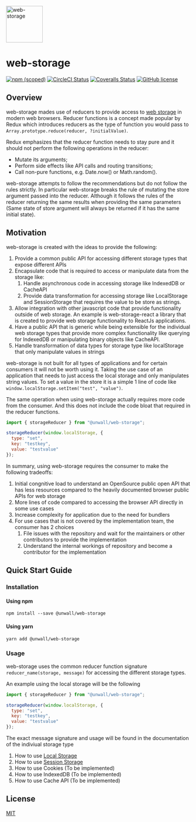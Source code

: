 <a href="https://github.com/unwall-io/web-storage" target="__blank"><img alt="web-storage" src="https://raw.githubusercontent.com/unwall-io/web-storage/master/logo.png" width="100" /></a>

# web-storage

[![npm (scoped)](https://img.shields.io/npm/v/@unwall/web-storage)](https://www.npmjs.com/package/@unwall/web-storage)
[![CircleCI Status](https://img.shields.io/circleci/build/github/unwall-io/web-storage)](https://circleci.com/gh/unwall-io/web-storage)
[![Coveralls Status](https://img.shields.io/coveralls/github/unwall-io/web-storage/master)](https://coveralls.io/github/unwall-io/web-storage?branch=master)
[![GitHub license](https://img.shields.io/badge/license-MIT-blue.svg)](LICENSE)

## Overview

web-storage mades use of reducers to provide access to <a href="https://developers.google.com/web/fundamentals/instant-and-offline/web-storage">web storage</a> in modern web browsers. Reducer functions is a concept made popular by Redux which introduces reducers as the type of function you would pass to `Array.prototype.reduce(reducer, ?initialValue)`.

Redux emphasizes that the reducer function needs to stay pure and it should not perform the following operations in the reducer:

- Mutate its arguments;
- Perform side effects like API calls and routing transitions;
- Call non-pure functions, e.g. Date.now() or Math.random().

web-storage attempts to follow the recommendations but do not follow the rules strictly. In particular web-storage breaks the rule of mutating the store argument passed into the reducer. Although it follows the rules of the reducer returning the same results when providing the same parameters (Same state of store argument will always be returned if it has the same initial state).

## Motivation

web-storage is created with the ideas to provide the following:

1. Provide a common public API for accessing different storage types that expose different APIs
2. Encapsulate code that is required to access or manipulate data from the storage like:
   1. Handle asynchronous code in accessing storage like IndexedDB or CacheAPI
   2. Provide data transformation for accessing storage like LocalStorage and SessionStorage that requires the value to be store as strings.
3. Allow integration with other javascript code that provide functionality outside of web storage. An example is web-storage-react a library that is created to provide web storage functionality to ReactJs applications.
4. Have a public API that is generic while being extensible for the individual web storage types that provide more complex functionality like querying for IndexedDB or manipulating binary objects like CacheAPI.
5. Handle transformation of data types for storage type like localStorage that only manipulate values in strings

web-storage is not built for all types of applications and for certain consumers it will not be worth using it. Taking the use case of an application that needs to just access the local storage and only manipulates string values. To set a value in the store it is a simple 1 line of code like `window.localStorage.setItem("test", "value")`.

The same operation when using web-storage actually requires more code from the consumer. And this does not include the code bloat that required in the reducer functions.

```js
import { storageReducer } from "@unwall/web-storage";

storageReducer(window.localStorage, {
  type: "set",
  key: "testkey",
  value: "testvalue"
});
```

In summary, using web-storage requires the consumer to make the following tradeoffs:

1.  Initial congnitive load to understand an OpenSource public open API that has less resources compared to the heavily documented browser public APIs for web storage
2.  More lines of code compared to accessing the browser API directly in some use cases
3.  Increase complexity for application due to the need for bundlers
4.  For use cases that is not covered by the implementation team, the consumer has 2 choices
    1.  File issues with the repository and wait for the maintainers or other contributors to provide the implementation
    2.  Understand the internal workings of repository and become a contributor for the implementation

## Quick Start Guide

### Installation

#### Using npm

`npm install --save @unwall/web-storage`

#### Using yarn

`yarn add @unwall/web-storage`

### Usage

web-storage uses the common reducer function signature `reducer_name(storage, message)` for accessing the different storage types.

An example using the local storage will be the following

```js
import { storageReducer } from "@unwall/web-storage";

storageReducer(window.localStorage, {
  type: "set",
  key: "testkey",
  value: "testvalue"
});
```

The exact message signature and usage will be found in the documentation of the indiviual storage type

1. How to use [Local Storage](/src/storageReducer/README.md)
2. How to use [Session Storage](/src/storageReducer/README.md)
3. How to use Cookies (To be implemented)
4. How to use IndexedDB (To be implemented)
5. How to use Cache API (To be implemented)

## License

[MIT](LICENSE.md)
